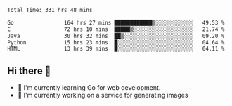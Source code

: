 <!--START_SECTION:waka-->

```txt
Total Time: 331 hrs 48 mins

Go                164 hrs 27 mins ████████████▒░░░░░░░░░░░░   49.53 %
C                 72 hrs 10 mins  █████▒░░░░░░░░░░░░░░░░░░░   21.74 %
Java              30 hrs 32 mins  ██▒░░░░░░░░░░░░░░░░░░░░░░   09.20 %
Python            15 hrs 23 mins  █░░░░░░░░░░░░░░░░░░░░░░░░   04.64 %
HTML              13 hrs 39 mins  █░░░░░░░░░░░░░░░░░░░░░░░░   04.11 %
```

<!--END_SECTION:waka-->

## Hi there 👋
- 🌱 I'm currently learning Go for web development.
- 🔭 I'm currently working on a service for generating images 

<!--
**prorok210/prorok210** is a ✨ _special_ ✨ repository because its `README.md` (this file) appears on your GitHub profile.

Here are some ideas to get you started:

- 🔭 I’m currently working on ...
- 🌱 I’m currently learning ...
- 👯 I’m looking to collaborate on ...
- 🤔 I’m looking for help with ...
- 💬 Ask me about ...
- 📫 How to reach me: ...
- 😄 Pronouns: ...
- ⚡ Fun fact: ...
-->
